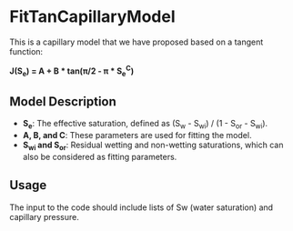 # FitTanCapillaryModel

This is a capillary model that we have proposed based on a tangent function:

**J(S<sub>e</sub>) = A + B * tan(π/2 - π * S<sub>e</sub><sup>C</sup>)**

## Model Description

- **S<sub>e</sub>**: The effective saturation, defined as (S<sub>w</sub> - S<sub>wi</sub>) / (1 - S<sub>or</sub> - S<sub>wi</sub>).
- **A, B, and C**: These parameters are used for fitting the model.
- **S<sub>wi</sub> and S<sub>or</sub>**: Residual wetting and non-wetting saturations, which can also be considered as fitting parameters.

## Usage

The input to the code should include lists of Sw (water saturation) and capillary pressure.

